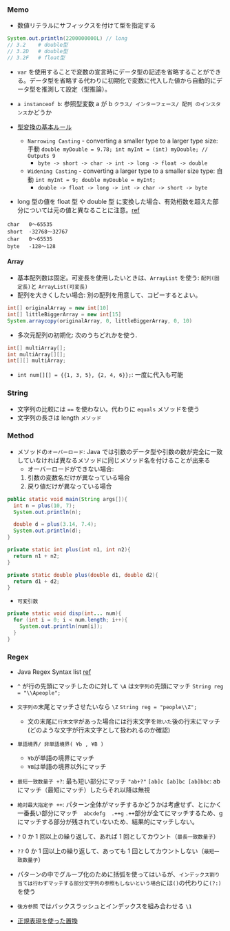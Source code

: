 ### Memo

- 数値リテラルにサフィックスを付けて型を指定する

```java
System.out.println(2200000000L) // long
// 3.2    # double型
// 3.2D   # double型
// 3.2F   # float型
```

- `var` を使用することで変数の宣言時にデータ型の記述を省略することができる。データ型を省略する代わりに初期化で変数に代入した値から自動的にデータ型を推測して設定（型推論）。

- `a instanceof b`: 参照型変数 a が b `クラス/ インターフェース/ 配列 のインスタンス`かどうか
- [型変換の基本ルール](https://www.javadrive.jp/start/cast/index1.html)
  - `Narrowing Casting` - converting a smaller type to a larger type size: 手動 `double myDouble = 9.78; int myInt = (int) myDouble; // Outputs 9`
    - `byte -> short -> char -> int -> long -> float -> double`
  - `Widening Casting` - converting a larger type to a smaller size type: 自動 `int myInt = 9; double myDouble = myInt;`
    - `double -> float -> long -> int -> char -> short -> byte`
- long 型の値を float 型 や double 型 に変換した場合、有効桁数を超えた部分については元の値と異なることに注意。[ref](https://www.javadrive.jp/start/cast/index2.html)

```text
char   0～65535
short  -32768～32767
char   0～65535
byte   -128～128
```

#### Array

- 基本配列数は固定。可変長を使用したいときは、`ArrayList` を使う: `配列(固定長)`と `ArrayList(可変長)`
- 配列を大きくしたい場合: 別の配列を用意して、コピーするとよい。

```java
int[] originalArray = new int[10]
int[] littleBiggerArray = new int[15]
System.arraycopy(originalArray, 0, littleBiggerArray, 0, 10)
```

- 多次元配列の初期化: 次のうちどれかを使う.

```java
int[] multiArray[];
int multiArray[][];
int[][] multiArray;
```

- `int num[][] = {{1, 3, 5}, {2, 4, 6}};`: 一度に代入も可能

### String

- 文字列の比較には `==` を使わない。代わりに `equals` メソッドを使う
- 文字列の長さは length `メソッド`

### Method

- メソッドの`オーバーロード`: Java では引数のデータ型や引数の数が完全に一致していなければ異なるメソッドに同じメソッド名を付けることが出来る
  - オーバーロードができない場合:
  1. 引数の変数名だけが異なっている場合
  2. 戻り値だけが異なっている場合

```java
public static void main(String args[]){
  int n = plus(10, 7);
  System.out.println(n);

  double d = plus(3.14, 7.4);
  System.out.println(d);
}

private static int plus(int n1, int n2){
  return n1 + n2;
}

private static double plus(double d1, double d2){
  return d1 + d2;
}
```

- `可変引数`

```java
private static void disp(int... num){
  for (int i = 0; i < num.length; i++){
    System.out.println(num[i]);
  }
}
```

### Regex

- Java Regex Syntax list [ref](http://tutorials.jenkov.com/java-regex/syntax.html)
- `^` が行の先頭にマッチしたのに対して `\A` は`文字列の`先頭にマッチ `String reg = "\\Apeople";`
- `文字列の`末尾とマッチさせたいなら `\Z` `String reg = "people\\Z";`
  - 文の末尾に`行末文字`があった場合には行末文字を`除いた`後の行末にマッチ(どのような文字が行末文字として扱われるのか確認)
- `単語境界/ 非単語境界( ¥b , ¥B )`

  - `¥b`が単語の境界にマッチ
  - `¥B`は単語の境界以外にマッチ

- `最短一致数量子 +?`: 最も短い部分にマッチ `"ab+?"` `[ab]c [ab]bc [ab]bbc`: ab にマッチ（最短にマッチ）したらそれ以降は無視
- `絶対最大指定子 ++`: パターン全体がマッチするかどうかは考慮せず、とにかく一番長い部分にマッチ　`abcdefg`　`.++g` `.++`部分が全てにマッチするため、g にマッチする部分が残されていないため、結果的にマッチしない。
- `?` 0 か 1 回以上の繰り返して、あれば 1 回としてカウント（`最長一致数量子`）
- `??` 0 か 1 回以上の繰り返して、あっても 1 回としてカウントしない（`最短一致数量子`）

- パターンの中でグループ化のために括弧を使ってはいるが、`インデックス割り当ては行わずマッチする部分文字列の参照もしないという場合`には`()`の代わりに`(?:)`を使う
- `後方参照` ではバックスラッシュとインデックスを組み合わせる `\1`
- [正規表現を使った置換](https://www.javadrive.jp/start/regex/replace/)
